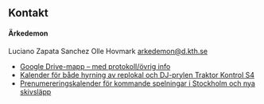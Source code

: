 ## Kontakt

#### Ärkedemon  
Luciano Zapata Sanchez
Olle Hovmark 
[arkedemon@d.kth.se](mailto:arkedemon@d.kth.se)



- [Google Drive-mapp – med protokoll/övrig info](https://goo.gl/LX7Xty)
- [Kalender för både hyrning av replokal och DJ-prylen Traktor Kontrol S4](https://goo.gl/UqXUol)
- [Prenumereringskalender för kommande spelningar i Stockholm och nya skivsläpp](https://www.google.com/calendar/ical/1hirmrti2dm88gmvklfqfbt3lc%40group.calendar.google.com/public/basic.ics)
